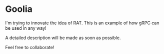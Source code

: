 # Goolia
I'm trying to innovate the idea of RAT. This is an example of how gRPC can be used in any way!

A detailed description will be made as soon as possible.

Feel free to collaborate!
